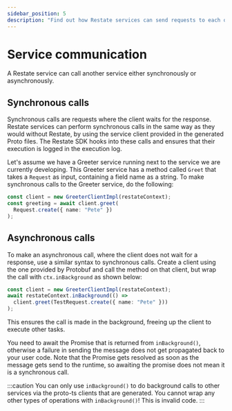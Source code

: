 ```yaml
---
sidebar_position: 5
description: "Find out how Restate services can send requests to each other."
---
```


# Service communication
A Restate service can call another service either synchronously or asynchronously.

## Synchronous calls
Synchronous calls are requests where the client waits for the response.
Restate services can perform synchronous calls in the same way as they would without Restate,
by using the service client provided in the generated Proto files.
The Restate SDK hooks into these calls and ensures that their execution is logged in the execution log.

Let's assume we have a Greeter service running next to the service we are currently developing.
This Greeter service has a method called `Greet` that takes a `Request` as input, containing a field name as a string.
To make synchronous calls to the Greeter service, do the following:

```typescript
const client = new GreeterClientImpl(restateContext);
const greeting = await client.greet(
  Request.create({ name: "Pete" })
);
```

## Asynchronous calls
To make an asynchronous call, where the client does not wait for a response, use a similar syntax to synchronous calls. Create a client using the one provided by Protobuf and call the method on that client, but wrap the call with `ctx.inBackground` as shown below:

```typescript
const client = new GreeterClientImpl(restateContext);
await restateContext.inBackground(() =>
  client.greet(TestRequest.create({ name: "Pete" }))
);
```

This ensures the call is made in the background, freeing up the client to execute other tasks.

You need to await the Promise that is returned from `inBackground()`, otherwise a failure in sending the message does not get propagated back to your user code. 
Note that the Promise gets resolved as soon as the message gets send to the runtime, so awaiting the promise does not mean it is a synchronous call.

:::caution
You can only use `inBackground()` to do background calls to other services via the proto-ts clients that are generated. 
You cannot wrap any other types of operations with `inBackground()`! This is invalid code.
:::
